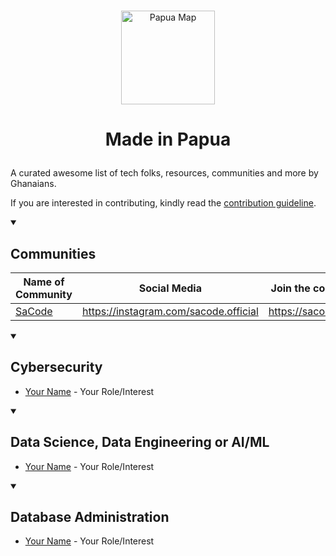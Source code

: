 <br>
<p align=center>
 <img src="https://github.com/antheiz/made-in-papua/blob/master/papua-map.png" alt="Papua Map" width="150" />
</p>

# <p align="center"> Made in Papua </p>

A curated awesome list of tech folks, resources, communities and more by Ghanaians.

If you are interested in contributing, kindly read the [contribution guideline](https://github.com/antheiz/made-in-papua/blob/master/contributing.md).

<details open>
 <summary><h2>Communities</h2></summary>

| Name of Community| Social Media | Join the community |
| ----------------------- | ------- | ------------------ |
| [SaCode](https://sacode.web.id) | https://instagram.com/sacode.official | https://sacode.web.id |

</details>


<details open>
 <summary><h2>Cybersecurity</h2></summary>

- [Your Name](https://www.your_website_or_socmed.com/) - Your Role/Interest
</details>


<details open>
 <summary><h2>Data Science, Data Engineering or AI/ML</h2></summary>

- [Your Name](https://www.your_website_or_socmed.com/) - Your Role/Interest
</details>


<details open>
 <summary><h2>Database Administration</h2></summary>

- [Your Name](https://www.your_website_or_socmed.com/) - Your Role/Interest
</details>
